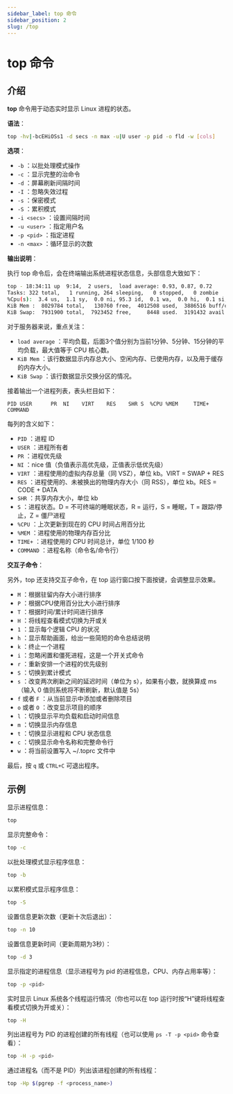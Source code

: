 ```yaml
---
sidebar_label: top 命令
sidebar_position: 2
slug: /top
---
```


# top 命令



## 介绍

**top** 命令用于动态实时显示 Linux 进程的状态。

**语法**：

```bash
top -hv|-bcEHiOSs1 -d secs -n max -u|U user -p pid -o fld -w [cols]
```

**选项**：

- `-b` ：以批处理模式操作
- `-c` ：显示完整的治命令
- `-d` ：屏幕刷新间隔时间
- `-I` ：忽略失效过程
- `-s` ：保密模式
- `-S` ：累积模式
- `-i <secs>` ：设置间隔时间
- `-u <user>` ：指定用户名
- `-p <pid>` ：指定进程
- `-n <max>` ：循环显示的次数

**输出说明**：

执行 top 命令后，会在终端输出系统进程状态信息，头部信息大致如下：

```bash
top - 18:34:11 up  9:14,  2 users,  load average: 0.93, 0.87, 0.72
Tasks: 322 total,   1 running, 264 sleeping,   0 stopped,   0 zombie
%Cpu(s):  3.4 us,  1.1 sy,  0.0 ni, 95.3 id,  0.1 wa,  0.0 hi,  0.1 si,  0.0 st
KiB Mem :  8029784 total,   130760 free,  4012508 used,  3886516 buff/cache
KiB Swap:  7931900 total,  7923452 free,     8448 used.  3191432 avail Mem 
```

对于服务器来说，重点关注：

- `load average` ：平均负载，后面3个值分别为当前1分钟、5分钟、15分钟的平均负载，最大值等于 CPU 核心数。
- `KiB Mem` ：该行数据显示内存总大小、空闲内存、已使用内存，以及用于缓存的内存大小。
- `KiB Swap` ：该行数据显示交换分区的情况。

接着输出一个进程列表，表头栏目如下：

```shell
PID USER      PR  NI    VIRT    RES    SHR S  %CPU %MEM     TIME+ COMMAND
```

每列的含义如下：

- `PID` ：进程 ID
- `USER` ：进程所有者
- `PR` ：进程优先级
- `NI` ：nice 值（负值表示高优先级，正值表示低优先级）
- `VIRT` ：进程使用的虚拟内存总量（同 VSZ），单位 kb。VIRT = SWAP + RES
- `RES` ：进程使用的、未被换出的物理内存大小（同 RSS），单位 kb。RES = CODE + DATA
- `SHR` ：共享内存大小，单位 kb
- `S` ：进程状态。D = 不可终端的睡眠状态，R = 运行，S = 睡眠，T = 跟踪/停止，Z = 僵尸进程
- `%CPU` ：上次更新到现在的 CPU 时间占用百分比
- `%MEM` ：进程使用的物理内存百分比
- `TIME+` ：进程使用的 CPU 时间总计，单位 1/100 秒
- `COMMAND` ：进程名称（命令名/命令行）

**交互子命令**：

另外，top 还支持交互子命令，在 top 运行窗口按下面按键，会调整显示效果。

- `M` ：根据驻留内存大小进行排序
- `P` ：根据CPU使用百分比大小进行排序
- `T` ：根据时间/累计时间进行排序
- `H` ：将线程查看模式切换为开或关
- `1` ：显示每个逻辑 CPU 的状况
- `h` ：显示帮助画面，给出一些简短的命令总结说明
- `k` ：终止一个进程
- `i` ：忽略闲置和僵死进程，这是一个开关式命令
- `r` ：重新安排一个进程的优先级别
- `S` ：切换到累计模式
- `s` ：改变两次刷新之间的延迟时间（单位为 s），如果有小数，就换算成 ms（输入 0 值则系统将不断刷新，默认值是 5s）
- `f` 或者 `F` ：从当前显示中添加或者删除项目
- `o` 或者 `O` ：改变显示项目的顺序
- `l` ：切换显示平均负载和启动时间信息
- `m` ：切换显示内存信息
- `t` ：切换显示进程和 CPU 状态信息
- `c` ：切换显示命令名称和完整命令行
- `w` ：将当前设置写入 ~/.toprc 文件中

最后，按 `q` 或 `CTRL+C` 可退出程序。



## 示例

显示进程信息：

```bash
top
```

显示完整命令：

```bash
top -c
```

以批处理模式显示程序信息：

```bash
top -b
```

以累积模式显示程序信息：

```bash
top -S
```

设置信息更新次数（更新十次后退出）：

```bash
top -n 10
```

设置信息更新时间（更新周期为3秒）：

```bash
top -d 3
```

显示指定的进程信息（显示进程号为 pid 的进程信息，CPU、内存占用率等）：

```bash
top -p <pid>
```

实时显示 Linux 系统各个线程运行情况（你也可以在 top 运行时按“H”键将线程查看模式切换为开或关）：

```bash
top -H
```

列出进程号为 PID 的进程创建的所有线程（也可以使用 `ps -T -p <pid>` 命令查看）：

```bash
top -H -p <pid>
```

通过进程名（而不是 PID）列出该进程创建的所有线程：

```bash
top -Hp $(pgrep -f <process_name>)
```

